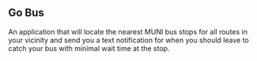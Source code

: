 ## Go Bus

An application that will locate the nearest MUNI bus stops for all routes in your vicinity and send you a text notification for when you should leave to catch your bus with minimal wait time at the stop.